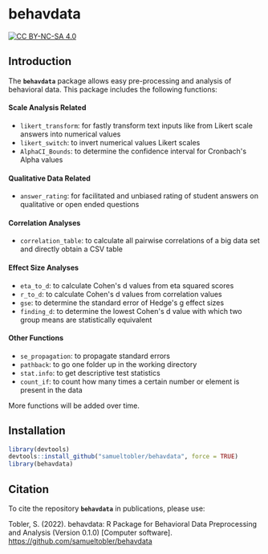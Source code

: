 # behavdata

[![CC BY-NC-SA 4.0](https://img.shields.io/badge/License-CC%20BY--NC--SA%204.0-lightgrey.svg)](http://creativecommons.org/licenses/by-nc-sa/4.0/)

## Introduction

The **`behavdata`** package allows easy pre-processing and analysis of behavioral data. This package includes the following functions:


#### Scale Analysis Related
-   `likert_transform`: for fastly transform text inputs like from Likert scale answers into numerical values
-   `likert_switch`: to invert numerical values Likert scales
-   `AlphaCI_Bounds`: to determine the confidence interval for Cronbach's Alpha values


#### Qualitative Data Related
-   `answer_rating`: for facilitated and unbiased rating of student answers on qualitative or open ended questions


#### Correlation Analyses
-   `correlation_table`: to calculate all pairwise correlations of a big data set and directly obtain a CSV table


#### Effect Size Analyses
-   `eta_to_d`: to calculate Cohen's d values from eta squared scores
-   `r_to_d`: to calculate Cohen's d values from correlation values
-   `gse`: to determine the standard error of Hedge's g effect sizes
-   `finding_d`: to determine the lowest Cohen's d value with which two group means are statistically equivalent


#### Other Functions
-   `se_propagation`: to propagate standard errors
-   `pathback`: to go one folder up in the working directory
-   `stat.info`: to get descriptive test statistics
-   `count_if`: to count how many times a certain number or element is present in the data


More functions will be added over time.

## Installation

``` r
library(devtools)
devtools::install_github("samueltobler/behavdata", force = TRUE)
library(behavdata)
```

## Citation

To cite the repository **`behavdata`** in publications, please use:

Tobler, S. (2022). behavdata: R Package for Behavioral Data Preprocessing and Analysis (Version 0.1.0) [Computer software]. https://github.com/samueltobler/behavdata
